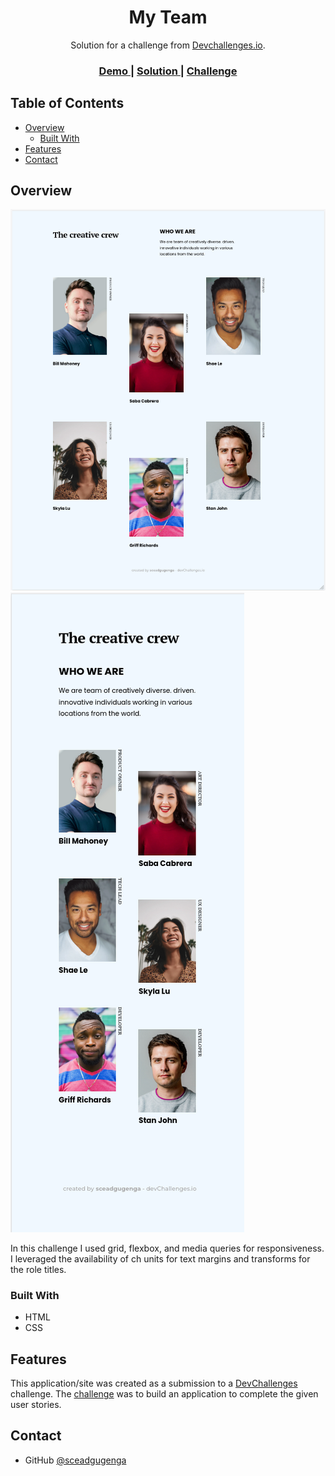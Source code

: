 <!-- Please update value in the {}  -->

<h1 align="center">My Team</h1>

<div align="center">
   Solution for a challenge from  <a href="http://devchallenges.io" target="_blank">Devchallenges.io</a>.
</div>

<div align="center">
  <h3>
    <a href="https://636ea68ca5d32731a89bd9eb--celebrated-sable-00c796.netlify.app/">
      Demo
    </a>
    <span> | </span>
    <a href="https://github.com/sceadgugenga/my-team-page-master-11-4">
      Solution
    </a>
    <span> | </span>
    <a href="https://devchallenges.io/challenges/hhmesazsqgKXrTkYkt0U">
      Challenge
    </a>
  </h3>
</div>

<!-- TABLE OF CONTENTS -->

## Table of Contents

- [Overview](#overview)
  - [Built With](#built-with)
- [Features](#features)
- [Contact](#contact)


<!-- OVERVIEW -->

## Overview

![screenshot](https://github.com/sceadgugenga/my-team-page-master-11-4/blob/master/desktop_screenshot.png)
![screenshot](https://github.com/sceadgugenga/my-team-page-master-11-4/blob/master/mobile_screenshot.png)

In this challenge I used grid, flexbox, and media queries for responsiveness. I leveraged the availability of ch units for text margins and transforms for the role titles.  

### Built With

<!-- This section should list any major frameworks that you built your project using. Here are a few examples.-->

- HTML
- CSS

## Features

<!-- List the features of your application or follow the template. Don't share the figma file here :) -->

This application/site was created as a submission to a [DevChallenges](https://devchallenges.io/challenges) challenge. The [challenge](https://devchallenges.io/challenges/hhmesazsqgKXrTkYkt0U) was to build an application to complete the given user stories.


## Contact

- GitHub [@sceadgugenga](https://github.com/sceadgugenga)


